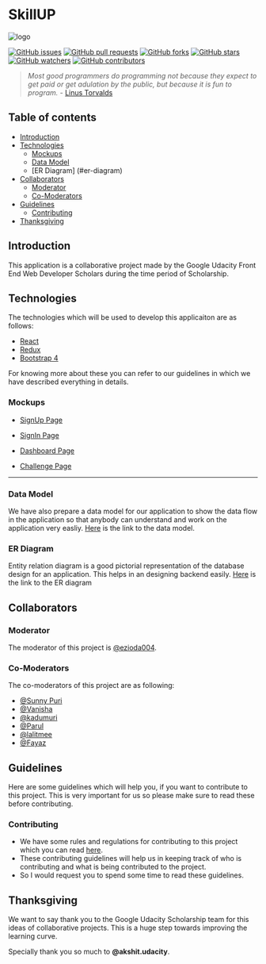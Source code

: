 # SkillUP

![logo](https://github.com/parulbindal/quiz-app/blob/master/src/assets/images/skillup%20logo.jpg?raw=true)

[![GitHub issues](https://img.shields.io/github/issues/iiitv/algos.svg)](https://github.com/UdacityFrontEndScholarship/quiz-app/issues)
[![GitHub pull requests](https://img.shields.io/github/issues-pr/cdnjs/cdnjs.svg)](https://github.com/UdacityFrontEndScholarship/quiz-app/pulls)
[![GitHub forks](https://img.shields.io/github/forks/badges/shields.svg?style=social&label=Fork)](https://github.com/UdacityFrontEndScholarship/quiz-app/network)
[![GitHub stars](https://img.shields.io/github/stars/badges/shields.svg?style=social&label=Stars)](https://github.com/UdacityFrontEndScholarship/quiz-app/stargazers)
[![GitHub watchers](https://img.shields.io/github/watchers/badges/shields.svg?style=social&label=Watch)](https://github.com/UdacityFrontEndScholarship/quiz-app/watchers)
[![GitHub contributors](https://img.shields.io/github/contributors/cdnjs/cdnjs.svg)](https://github.com/UdacityFrontEndScholarship/quiz-app/graphs/contributors)

> _Most good programmers do programming not because they expect to get paid or get adulation by the public, but because it is fun to program._ - [Linus Torvalds](https://www.brainyquote.com/quotes/linus_torvalds_367382)

## Table of contents

* [Introduction](#introduction)
* [Technologies](#technologies)
  * [Mockups](#mockups)
  * [Data Model](#data-model)
  * [ER Diagram] (#er-diagram)
* [Collaborators](#collaborators)
  * [Moderator](#moderator)
  * [Co-Moderators](#co-moderators)
* [Guidelines](#guidelines)
  * [Contributing](#contributing)
* [Thanksgiving](#thanksgiving)

## Introduction

This application is a collaborative project made by the Google Udacity Front End Web Developer Scholars during the time period of Scholarship.

## Technologies

The technologies which will be used to develop this applicaiton are as follows:

* [React](https://reactjs.org/)
* [Redux](https://redux.js.org/)
* [Bootstrap 4](https://getbootstrap.com/)

For knowing more about these you can refer to our guidelines in which we have described everything in details.

### Mockups

* [SignUp Page](https://github.com/UdacityFrontEndScholarship/quiz-app/blob/master/src/assets/images/Sign%20Up%20Page.jpg?raw=true)

- [SignIn Page](https://github.com/UdacityFrontEndScholarship/quiz-app/blob/master/src/assets/images/Sign%20In%20Page.jpg?raw=true)

* [Dashboard Page](https://github.com/UdacityFrontEndScholarship/quiz-app/blob/master/src/assets/images/Dashboard.jpg?raw=true)

- [Challenge Page](https://github.com/UdacityFrontEndScholarship/quiz-app/blob/master/src/assets/images/Challenge%20Page.jpg?raw=true)

---

### Data Model

We have also prepare a data model for our application to show the data flow in the application so that anybody can understand and work on the application very easliy. [Here](https://www.lucidchart.com/documents/edit/d6d11adb-7d10-45bd-a5e0-997f20a19ba4/0?shared=true&) is the link to the data model.

### ER Diagram

Entity relation diagram is a good pictorial representation of the  database design for an application. This helps in an designing backend easily. [Here](https://www.lucidchart.com/invitations/accept/4959f428-f905-44ff-9a82-1cd55f6cf960) is the link to the ER diagram

## Collaborators

### Moderator

The moderator of this project is [@ezioda004](https://github.com/ezioda004).

### Co-Moderators

The co-moderators of this project are as following:

* [@Sunny Puri](https://github.com/SunnyPuri)
* [@Vanisha](https://github.com/Vanisha27)
* [@kadumuri](https://github.com/kadumuri1994)
* [@Parul](https://github.com/parulbindal)
* [@lalitmee](https://github.com/lalitmee)
* [@Fayaz](https://github.com/fayazara)

## Guidelines

Here are some guidelines which will help you, if you want to contribute to this project. This is very important for us so please make sure to read these before contributing.

### Contributing

* We have some rules and regulations for contributing to this project which you can read [here](https://github.com/UdacityFrontEndScholarship/quiz-app/blob/master/CONTRIBUTING.md).
* These contributing guidelines will help us in keeping track of who is contributing and what is being contributed to the project.
* So I would request you to spend some time to read these guidelines.

## Thanksgiving

We want to say thank you to the Google Udacity Scholarship team for this ideas of collaborative projects. This is a huge step towards improving the learning curve.

Specially thank you so much to **@akshit.udacity**.
